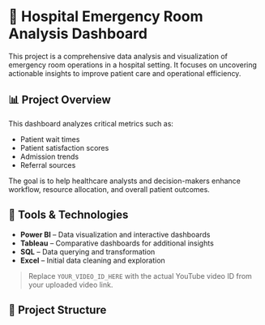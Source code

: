 # 🏥 Hospital Emergency Room Analysis Dashboard

This project is a comprehensive data analysis and visualization of emergency room operations in a hospital setting. It focuses on uncovering actionable insights to improve patient care and operational efficiency.

## 📊 Project Overview

This dashboard analyzes critical metrics such as:

- Patient wait times  
- Patient satisfaction scores  
- Admission trends  
- Referral sources

The goal is to help healthcare analysts and decision-makers enhance workflow, resource allocation, and overall patient outcomes.

## 🔧 Tools & Technologies

- **Power BI** – Data visualization and interactive dashboards  
- **Tableau** – Comparative dashboards for additional insights  
- **SQL** – Data querying and transformation  
- **Excel** – Initial data cleaning and exploration


> Replace `YOUR_VIDEO_ID_HERE` with the actual YouTube video ID from your uploaded video link.

## 📂 Project Structure

